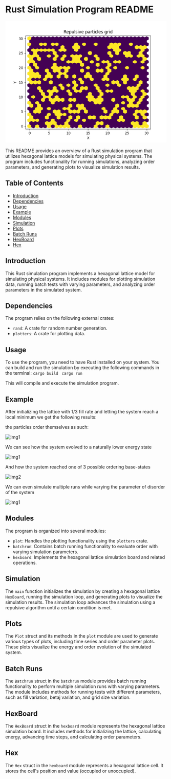 # Rust Simulation Program README

![img1](img/Gridinit.png)

This README provides an overview of a Rust simulation program that utilizes hexagonal lattice models for simulating physical systems. The program includes functionality for running simulations, analyzing order parameters, and generating plots to visualize simulation results.

## Table of Contents

- [Introduction](#introduction)
- [Dependencies](#dependencies)
- [Usage](#usage)
- [Example](#example)
- [Modules](#modules)
- [Simulation](#simulation)
- [Plots](#plots)
- [Batch Runs](#batch-runs)
- [HexBoard](#hexboard)
- [Hex](#hex)

## Introduction

This Rust simulation program implements a hexagonal lattice model for simulating physical systems. It includes modules for plotting simulation data, running batch tests with varying parameters, and analyzing order parameters in the simulated system.

## Dependencies

The program relies on the following external crates:

- `rand`: A crate for random number generation.
- `plotters`: A crate for plotting data.

## Usage

To use the program, you need to have Rust installed on your system. You can build and run the simulation by executing the following commands in the terminal:
```cargo build ```
```cargo run```

This will compile and execute the simulation program.

## Example

After initializing the lattice with 1/3 fill rate and letting the system reach a local minimum we get the following results:

the particles order themselves as such:

![img1](img/Grid.png)

We can see how the system evolved to a naturally lower energy state

![img1](img/Energy.png)

And how the system reached one of 3 possible ordering base-states

![img2](img/Totalorder.png)

We can even simulate multiple runs while varying the parameter of disorder of the system

![img1](img/Disorder-Variation.png)
## Modules

The program is organized into several modules:

- `plot`: Handles the plotting functionality using the `plotters` crate.
- `batchrun`: Contains batch running functionality to evaluate order with varying simulation parameters.
- `hexboard`: Implements the hexagonal lattice simulation board and related operations.

## Simulation

The `main` function initializes the simulation by creating a hexagonal lattice `HexBoard`, running the simulation loop, and generating plots to visualize the simulation results. The simulation loop advances the simulation using a repulsive algorithm until a certain condition is met.

## Plots

The `Plot` struct and its methods in the `plot` module are used to generate various types of plots, including time series and order parameter plots. These plots visualize the energy and order evolution of the simulated system.

## Batch Runs

The `Batchrun` struct in the `batchrun` module provides batch running functionality to perform multiple simulation runs with varying parameters. The module includes methods for running tests with different parameters, such as fill variation, betaj variation, and grid size variation.

## HexBoard

The `HexBoard` struct in the `hexboard` module represents the hexagonal lattice simulation board. It includes methods for initializing the lattice, calculating energy, advancing time steps, and calculating order parameters.

## Hex

The `Hex` struct in the `hexboard` module represents a hexagonal lattice cell. It stores the cell's position and value (occupied or unoccupied).
